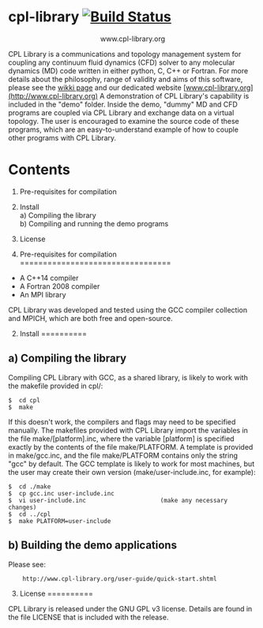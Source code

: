 
# cpl-library [![Build Status](https://travis-ci.org/Crompulence/cpl-library.png?branch=master)](https://travis-ci.org/Crompulence/cpl-library)

<p align="center">
  www.cpl-library.org
</p>


CPL Library is a communications and topology management system for
coupling any continuum fluid dynamics (CFD) solver to any molecular dynamics
(MD) code written in either python, C, C++ or Fortran. For more details about
the philosophy, range of validity and aims of this software, please
see the [wikki page](https://github.com/Crompulence/cpl-library/wiki/CPL-Library)
and our dedicated website [www.cpl-library.org](http://www.cpl-library.org)
A demonstration of CPL Library's capability is included in the "demo" folder. 
Inside the demo, "dummy" MD and CFD programs are coupled via CPL Library and 
exchange data on a virtual topology. The user is encouraged to examine the 
source code of these programs, which are an easy-to-understand example of 
how to couple other programs with CPL Library.



Contents
========
    
 1. Pre-requisites for compilation
 2. Install <br />
  a) Compiling the library <br />
  b) Compiling and running the demo programs
 3. License


1. Pre-requisites for compilation
=================================

- A C++14 compiler 
- A Fortran 2008 compiler
- An MPI library 

CPL Library was developed and tested using the GCC compiler collection and
MPICH, which are both free and open-source. 


2. Install
==========

a) Compiling the library 
------------------------

Compiling CPL Library with GCC, as a shared library, is likely to 
work with the makefile provided in cpl/:

    $  cd cpl
    $  make 

If this doesn't work, the compilers and flags may need to be specified
manually. The makefiles provided with CPL Library import the variables 
in the file make/[platform].inc, where the variable [platform] is specified
exactly by the contents of the file make/PLATFORM. A template is provided
in make/gcc.inc, and the file make/PLATFORM contains only the string "gcc" 
by default. The GCC template is likely to work for most machines, but
the user may create their own version (make/user-include.inc, for
example):

    $  cd ./make
    $  cp gcc.inc user-include.inc
    $  vi user-include.inc                     (make any necessary changes)
    $  cd ../cpl
    $  make PLATFORM=user-include




b) Building the demo applications
---------------------------------

Please see:

        http://www.cpl-library.org/user-guide/quick-start.shtml 


3. License
==========

CPL Library is released under the GNU GPL v3 license. Details are found in
the file LICENSE that is included with the release.
